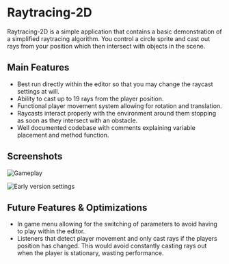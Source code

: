 # Raytracing-2D

Raytracing-2D is a simple application that contains a basic demonstration of a simplified raytracing algorithm. You control a circle sprite and cast out rays from your position which then intersect with objects in the scene.

## Main Features

- Best run directly within the editor so that you may change the raycast settings at will.
- Ability to cast up to 19 rays from the player position.
- Functional player movement system allowing for rotation and translation.
- Raycasts interact properly with the environment around them stopping as soon as they intersect with an obstacle.
- Well documented codebase with comments explaining variable placement and method function.

## Screenshots

![Gameplay](https://github.com/MilkeZa/raytracing-2d/tree/master/Assets/Art/Screenshots/raytracingGameplay.png)

![Early version settings](https://github.com/MilkeZa/raytracing-2d/tree/master/Assets/Art/Screenshots/earlyVersionSettings.png)

## Future Features & Optimizations

- In game menu allowing for the switching of parameters to avoid having to play within the editor.
- Listeners that detect player movement and only cast rays if the players position has changed. This would avoid constantly casting rays out when the player is stationary, wasting performance.
